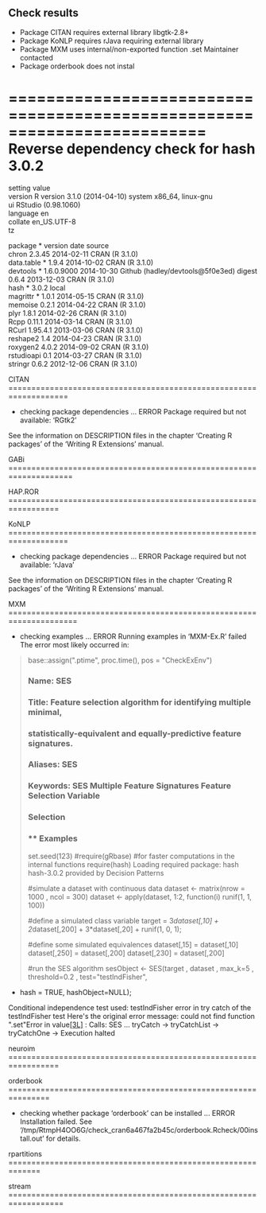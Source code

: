 ## Check results

* Package CITAN requires external library  libgtk-2.8+
* Package KoNLP requires rJava requiring external library
* Package MXM uses internal/non-exported function .set 
  Maintainer contacted
* Package orderbook does not instal

=========================================================================
Reverse dependency check for hash 3.0.2
=========================================================================
 setting  value                       
 version  R version 3.1.0 (2014-04-10)
 system   x86_64, linux-gnu           
 ui       RStudio (0.98.1060)         
 language en                          
 collate  en_US.UTF-8                 
 tz       <NA>                        

 package    * version    date       source                          
 chron        2.3.45     2014-02-11 CRAN (R 3.1.0)                  
 data.table * 1.9.4      2014-10-02 CRAN (R 3.1.0)                  
 devtools   * 1.6.0.9000 2014-10-30 Github (hadley/devtools@5f0e3ed)
 digest       0.6.4      2013-12-03 CRAN (R 3.1.0)                  
 hash       * 3.0.2      <NA>       local                           
 magrittr   * 1.0.1      2014-05-15 CRAN (R 3.1.0)                  
 memoise      0.2.1      2014-04-22 CRAN (R 3.1.0)                  
 plyr         1.8.1      2014-02-26 CRAN (R 3.1.0)                  
 Rcpp         0.11.1     2014-03-14 CRAN (R 3.1.0)                  
 RCurl        1.95.4.1   2013-03-06 CRAN (R 3.1.0)                  
 reshape2     1.4        2014-04-23 CRAN (R 3.1.0)                  
 roxygen2     4.0.2      2014-09-02 CRAN (R 3.1.0)                  
 rstudioapi   0.1        2014-03-27 CRAN (R 3.1.0)                  
 stringr      0.6.2      2012-12-06 CRAN (R 3.1.0)                  

CITAN =================================================================== 
 *  checking package dependencies ... ERROR
Package required but not available: ‘RGtk2’

See the information on DESCRIPTION files in the chapter ‘Creating R
packages’ of the ‘Writing R Extensions’ manual. 


GABi ==================================================================== 
 


HAP.ROR ================================================================= 
 


KoNLP =================================================================== 
 *  checking package dependencies ... ERROR
Package required but not available: ‘rJava’

See the information on DESCRIPTION files in the chapter ‘Creating R
packages’ of the ‘Writing R Extensions’ manual. 


MXM ===================================================================== 
 *  checking examples ... ERROR
Running examples in ‘MXM-Ex.R’ failed
The error most likely occurred in:

> base::assign(".ptime", proc.time(), pos = "CheckExEnv")
> ### Name: SES
> ### Title: Feature selection algorithm for identifying multiple minimal,
> ###   statistically-equivalent and equally-predictive feature signatures.
> ### Aliases: SES
> ### Keywords: SES Multiple Feature Signatures Feature Selection Variable
> ###   Selection
> 
> ### ** Examples
> 
> set.seed(123)
> #require(gRbase) #for faster computations in the internal functions
> require(hash)
Loading required package: hash
hash-3.0.2 provided by Decision Patterns
> 
> #simulate a dataset with continuous data
> dataset <- matrix(nrow = 1000 , ncol = 300)
> dataset <- apply(dataset, 1:2, function(i) runif(1, 1, 100))
> 
> #define a simulated class variable 
> target = 3*dataset[,10] + 2*dataset[,200] + 3*dataset[,20] + runif(1, 0, 1);
> 
> #define some simulated equivalences
> dataset[,15] = dataset[,10]
> dataset[,250] = dataset[,200] 
> dataset[,230] = dataset[,200] 
> 
> #run the SES algorithm
> sesObject <- SES(target , dataset , max_k=5 , threshold=0.2 , test="testIndFisher", 
+ hash = TRUE, hashObject=NULL);

Conditional independence test used: testIndFisher
error in try catch of the testIndFisher test
Here's the original error message:
could not find function ".set"Error in value[[3L]](cond) : 
Calls: SES ... tryCatch -> tryCatchList -> tryCatchOne -> <Anonymous>
Execution halted 


neuroim ================================================================= 
 


orderbook =============================================================== 
 *  checking whether package ‘orderbook’ can be installed ... ERROR
Installation failed.
See ‘/tmp/RtmpH4OO6G/check_cran6a467fa2b45c/orderbook.Rcheck/00install.out’ for details. 


rpartitions ============================================================= 
 


stream ==================================================================